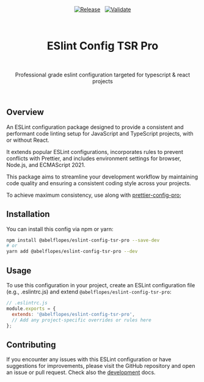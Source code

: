 <div align="center">

[![Release](https://github.com/abelflopes/eslint-config-tsr-pro/actions/workflows/release.yml/badge.svg)](https://github.com/abelflopes/eslint-config-tsr-pro/actions/workflows/release.yml)
&nbsp;
[![Validate](https://github.com/abelflopes/eslint-config-tsr-pro/actions/workflows/validate.yml/badge.svg)](https://github.com/abelflopes/eslint-config-tsr-pro/actions/workflows/validate.yml)

<br />

# ESlint Config TSR Pro

<br />

Professional grade eslint configuration targeted for typescript & react projects

</div>

<br />

## Overview

An ESLint configuration package designed to provide a consistent and performant code linting
setup for JavaScript and TypeScript projects, with or without React. 

It extends popular ESLint configurations, incorporates rules to prevent conflicts with Prettier,
and includes environment settings for browser, Node.js, and ECMAScript 2021. 

This package aims to streamline your development workflow by maintaining code quality and ensuring a consistent coding style across your projects.

To achieve maximum consistency, use along with [prettier-config-pro](https://www.npmjs.com/package/@abelflopes/prettier-config-pro);

## Installation

You can install this config via npm or yarn:

```bash
npm install @abelflopes/eslint-config-tsr-pro --save-dev
# or
yarn add @abelflopes/eslint-config-tsr-pro --dev
```

## Usage

To use this configuration in your project, create an ESLint configuration file
(e.g., .eslintrc.js) and extend `@abelflopes/eslint-config-tsr-pro`:

```js
// .eslintrc.js
module.exports = {
  extends: '@abelflopes/eslint-config-tsr-pro',
  // Add any project-specific overrides or rules here
};
```

## Contributing

If you encounter any issues with this ESLint configuration or have suggestions for improvements,
please visit the GitHub repository and open an issue or pull request.
Check also the [development](./docs/DEVELOPMENT.md) docs.